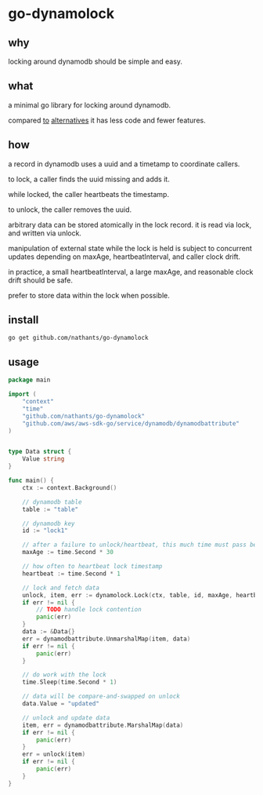 # go-dynamolock

## why

locking around dynamodb should be simple and easy.

## what

a minimal go library for locking around dynamodb.

compared [to](https://github.com/cirello-io/dynamolock) [alternatives](https://github.com/Clever/dynamodb-lock-go) it has less code and fewer features.

## how

a record in dynamodb uses a uuid and a timetamp to coordinate callers.

to lock, a caller finds the uuid missing and adds it.

while locked, the caller heartbeats the timestamp.

to unlock, the caller removes the uuid.

arbitrary data can be stored atomically in the lock record. it is read via lock, and written via unlock.

manipulation of external state while the lock is held is subject to concurrent updates depending on maxAge, heartbeatInterval, and caller clock drift.

in practice, a small heartbeatInterval, a large maxAge, and reasonable clock drift should be safe.

prefer to store data within the lock when possible.

## install

`go get github.com/nathants/go-dynamolock`

## usage

```go
package main

import (
	"context"
	"time"
	"github.com/nathants/go-dynamolock"
	"github.com/aws/aws-sdk-go/service/dynamodb/dynamodbattribute"
)


type Data struct {
    Value string
}

func main() {
	ctx := context.Background()

	// dynamodb table
	table := "table"

	// dynamodb key
	id := "lock1"

	// after a failure to unlock/heartbeat, this much time must pass before lock is available
	maxAge := time.Second * 30

	// how often to heartbeat lock timestamp
	heartbeat := time.Second * 1

	// lock and fetch data
	unlock, item, err := dynamolock.Lock(ctx, table, id, maxAge, heartbeat)
	if err != nil {
		// TODO handle lock contention
		panic(err)
	}
	data := &Data{}
	err = dynamodbattribute.UnmarshalMap(item, data)
	if err != nil {
		panic(err)
	}

	// do work with the lock
	time.Sleep(time.Second * 1)

	// data will be compare-and-swapped on unlock
	data.Value = "updated"

	// unlock and update data
	item, err = dynamodbattribute.MarshalMap(data)
	if err != nil {
		panic(err)
	}
	err = unlock(item)
	if err != nil {
		panic(err)
	}
}

```
